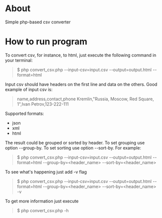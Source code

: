 # About
Simple php-based csv converter

# How to run program
To convert csv, for instance, to html, just execute the following command in your terminal:
>$ php convert_csv.php --input-csv=input.csv --output=output.html --format=html

Input csv should have headers on the first line and data on the others. Good example of input csv is:
>name,address,contact,phone
>Kremlin,"Russia, Moscow, Red Square, 1",Ivan Petrov,123-222-111


Supported formats:

- json
- xml
- html


The result could be grouped or sorted by header. To set grouping use option --group-by. To set sorting use option --sort-by.
For example:
>$ php convert_csv.php --input-csv=input.csv --output=output.html --format=html --group-by=\<header_name> --sort-by=\<header_name>

To see what's happening just add -v flag
>$ php convert_csv.php --input-csv=input.csv --output=output.html --format=html --group-by=\<header_name> --sort-by=\<header_name> -v

To get more information just execute
>$ php convert_csv.php -h

